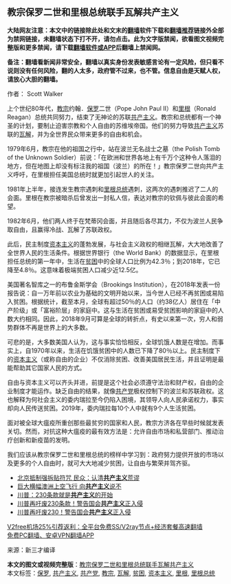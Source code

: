  <h2>教宗保罗二世和里根总统联手瓦解共产主义</h2> <p class="notice"><b>大陆网友注意：本文中的链接除此处和文末的<a href="https://github.com/bannedbook/fanqiang" >翻墙</a>软件下载和<a href="https://github.com/killgcd/justmysocks/blob/master/README.md">翻墙推荐</a>链接外全部为禁网链接，未翻墙状态下打不开，请勿点击。此为文字版禁闻，欲看图文视频完整版和更多禁闻，请下载<a href="https://github.com/bannedbook/fanqiang">翻墙软件或APP</a>后翻墙上禁闻网。</p><p>备注：翻墙看新闻非常安全，翻墙以真实身份发表敏感言论有一定风险，但只看不说则没有任何风险，翻的人太多，政府管不过来，也不管。信息自由是天赋人权，请放心大胆的翻墙。</b></p>  <div class="entry"> <p>作者： Scott Walker</p> <p>上个世纪80年代，<a href="https://www.bannedbook.org/bnews/tag/%e6%95%99%e5%ae%97/" class="st_tag internal_tag" rel="tag" title="标签 教宗 下的日志">教宗</a>约翰．<a href="https://www.bannedbook.org/bnews/tag/%e4%bf%9d%e7%bd%97/" class="st_tag internal_tag" rel="tag" title="标签 保罗 下的日志">保罗</a>二世（Pope John Paul II）和<a href="https://www.bannedbook.org/bnews/tag/%E9%87%8C%E6%A0%B9/" class="st_tag internal_tag" rel="tag" title="标签 里根 下的日志">里根</a>（Ronald Reagan）总统共同努力，结束了无神论的苏联<span class='wp_keywordlink'><a href="https://www.bannedbook.org/forum2/topic6177.html" title="《共产主义的终极目的》" target="_blank">共产主义</a></span>。教宗和总统都有一个神圣的计划，要制止迫害宗教和个人自由的苏维埃帝国。他们的努力导致<a href="https://www.bannedbook.org/bnews/tag/%e5%85%b1%e4%ba%a7%e4%b8%bb%e4%b9%89/" class="st_tag internal_tag" rel="tag" title="标签 共产主义 下的日志">共产主义</a>苏联的<a href="https://www.bannedbook.org/bnews/tag/%E7%93%A6%E8%A7%A3/" class="st_tag internal_tag" rel="tag" title="标签 瓦解 下的日志">瓦解</a>，并为全世界民众带来更多的自由和机会。</p> <p>1979年6月，教宗在他的祖国之行中，站在波兰无名战士之墓（the Polish Tomb of the Unknown Soldier）前说：「在欧洲和世界各地上有千万个这种令人落泪的地方，但在地图上却没有标注我的祖国（波兰）的所在！」教宗保罗二世向共产主义呼吁，在里根担任美国总统时就更加引起世人的关注。</p> <p>1981年上半年，接连发生教宗遇刺和<a href="https://www.bannedbook.org/bnews/tag/%e9%87%8c%e6%a0%b9%e6%80%bb%e7%bb%9f/" class="st_tag internal_tag" rel="tag" title="标签 里根总统 下的日志">里根总统</a>遇刺，这两次的遇刺推迟了二人的会面。里根在教宗被暗杀后曾发出一封私人信，表达对教宗的钦佩与彼此会面的希望。</p>  <p>1982年6月，他们两人终于在梵蒂冈会面，并且随后各尽其力，不仅为波兰人民争取自由，且赢得冷战、瓦解了苏联政权。</p> <p>此后，民主制度<span class='wp_keywordlink'><a href="https://www.bannedbook.org/forum2/topic920.html" title="资本主义与自由" target="_blank">资本主义</a></span>的蓬勃发展，与社会主义政权的相继瓦解，大大地改善了全世界人民的生活条件。根据世界银行（the World Bank）的数据显示，在里根担任总统的第一年中，生活在<a href="https://www.bannedbook.org/bnews/tag/%E8%B4%AB%E5%9B%B0/" class="st_tag internal_tag" rel="tag" title="标签 贫困 下的日志">贫困</a>中的全球人口比例为42.3％；到2018年，它已降至4.8％。这意味着极端贫困人口减少近12.5亿。</p> <p>美国著名智库之一的布鲁金斯学会（Brookings Institution），在2018年发表一份报告说：自一万年前以农业为基础的文明开始以来，当今世人已经不再贫困或易陷入贫困。根据统计，截至本月，全球有超过50％的人口（约38亿人）居住在「中产阶级」或「富裕阶层」的家庭中。这与生活在贫困或易受贫困影响的家庭中的人数大约相同。因此，2018年9月可算是全球的转折点，有史以来第一次，穷人和弱势群体不再是世界上的大多数。</p> <p>可悲的是，大多数美国人认为，这与事实恰恰相反，全球饥饿人数是在增加。而事实上，自1970年以来，生活在饥饿贫困中的人数已下降了80％以上。民主制度下的<a href="https://www.bannedbook.org/bnews/tag/%e8%b5%84%e6%9c%ac%e4%b8%bb%e4%b9%89/" class="st_tag internal_tag" rel="tag" title="标签 资本主义 下的日志">资本主义</a>（或称自由的企业）不仅消除贫困、改善美国居民生活，并且证明是最能帮助其它国家人民的方式。</p>  <p>自由与资本主义可以齐头并进，前提是这个社会必须遵守法治和财产权，自由的企业制度才能运作。缺乏自由的结果，就像<a href="https://www.bannedbook.org/bnews/tag/%e5%85%b1%e4%ba%a7%e5%85%9a/" class="st_tag internal_tag" rel="tag" title="标签 共产党 下的日志">共产党</a>极权控制下的波兰和苏联政权。这也解释为何社会主义的委内瑞拉至今仍陷入困境，其领导人向人民承诺权力，事实却向人民传送贫困。2019年，委内瑞拉每10个人中就有9个人生活贫困。</p> <p>面对被全球大瘟疫所重创那些最贫穷的国家和人民，教宗方济各在早些时候就发表关切。然而，对抗这种大瘟疫的最有效方法是：允许自由市场和私营部门、推动治疗创新和新疫苗的发明。</p> <p>我们应该从教宗保罗二世和里根总统的榜样中学习到：政府努力提供开放的市场以及更多的个人自由时，就可大大地减少贫困，让自由与繁荣并驾齐驱。</p> <ul class='op-related-articles' title='相关阅读'> <li><a href='https://www.bannedbook.org/bnews/cbnews/20201227/1455817.html' target='_blank'>北京抵制强拆贴符咒 民众：认清<b>共产主义</b>荒谬</a></li> <li><a href='https://www.bannedbook.org/bnews/taiwannews/20201227/1455594.html' target='_blank'>巨大横幅澳洲上空飞行 向<b>共产主义</b>说不</a></li> <li><a href='https://www.bannedbook.org/bnews/comments/20201226/1455031.html' target='_blank'>川普：230条款就是<b>共产主义</b>的开始</a></li> <li><a href='https://www.bannedbook.org/bnews/bannedvideo/20201225/1454846.html' target='_blank'>川普再吁废230条款！警告国会<b>共产主义</b>正入侵</a></li> <li><a href='https://www.bannedbook.org/bnews/taiwannews/20201225/1454770.html' target='_blank'>川普再吁废230！警告国会<b>共产主义</b>正入侵</a></li> </ul> <p class="texttj"> <a href="https://github.com/bannedbook/fanqiang/wiki/V2ray%E6%9C%BA%E5%9C%BA" target="_blank">V2free机场25%引荐返利：全平台免费SS/V2ray节点+经济套餐高速翻墙</a><br/> <a href="https://github.com/bannedbook/fanqiang/wiki/%E7%A6%81%E9%97%BB%E7%BD%91%E5%AE%89%E5%8D%93%E7%BF%BB%E5%A2%99%E6%96%B0%E9%97%BBAPP" target="_blank">免费PC翻墙、安卓VPN翻墙APP</a></p><p> 来源：新三才编译 </p> <a name='sharetosocial'></a>       <div><b>本文的图文或视频完整版</b>：<a href='https://www.bannedbook.org/bnews/comments/20201227/1455851.html'>教宗保罗二世和里根总统联手瓦解共产主义</a></div>  </div><!--END ENTRY--> <div class="postfooter"> <div>本文标签：<a href="https://www.bannedbook.org/bnews/tag/%e4%bf%9d%e7%bd%97/" rel="tag">保罗</a>, <a href="https://www.bannedbook.org/bnews/tag/%e5%85%b1%e4%ba%a7%e4%b8%bb%e4%b9%89/" rel="tag">共产主义</a>, <a href="https://www.bannedbook.org/bnews/tag/%e5%85%b1%e4%ba%a7%e5%85%9a/" rel="tag">共产党</a>, <a href="https://www.bannedbook.org/bnews/tag/%e6%95%99%e5%ae%97/" rel="tag">教宗</a>, <a href="https://www.bannedbook.org/bnews/tag/%E7%93%A6%E8%A7%A3/" rel="tag">瓦解</a>, <a href="https://www.bannedbook.org/bnews/tag/%E8%B4%AB%E5%9B%B0/" rel="tag">贫困</a>, <a href="https://www.bannedbook.org/bnews/tag/%e8%b5%84%e6%9c%ac%e4%b8%bb%e4%b9%89/" rel="tag">资本主义</a>, <a href="https://www.bannedbook.org/bnews/tag/%E9%87%8C%E6%A0%B9/" rel="tag">里根</a>, <a href="https://www.bannedbook.org/bnews/tag/%e9%87%8c%e6%a0%b9%e6%80%bb%e7%bb%9f/" rel="tag">里根总统</a></div>  </div><!--END POSTFOOTER--> 